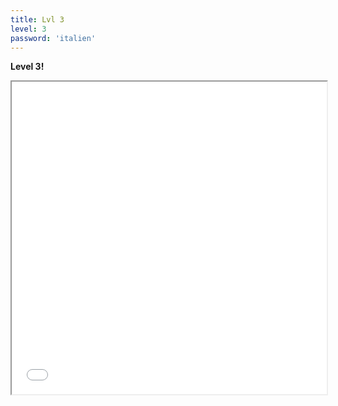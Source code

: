 ```yaml
---
title: Lvl 3
level: 3
password: 'italien'
---
```


**Level 3!**
<iframe src='public/Level3.png' width='100%' height='500px'>

**Denkt dran alles klein zuschrieben! :) **
